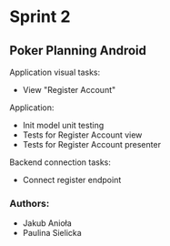 # Sprint 2
## Poker Planning Android

Application visual tasks:
- View "Register Account"

Application:
- Init model unit testing
- Tests for Register Account view
- Tests for Register Account presenter

Backend connection tasks:
- Connect register endpoint

### Authors:

* Jakub Anioła
* Paulina Sielicka
